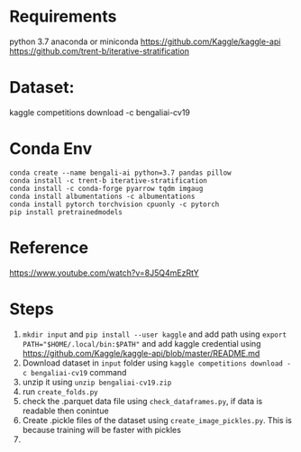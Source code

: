 

# Requirements
python 3.7
anaconda or miniconda
https://github.com/Kaggle/kaggle-api
https://github.com/trent-b/iterative-stratification

# Dataset:
kaggle competitions download -c bengaliai-cv19

# Conda Env

    conda create --name bengali-ai python=3.7 pandas pillow
    conda install -c trent-b iterative-stratification
    conda install -c conda-forge pyarrow tqdm imgaug
    conda install albumentations -c albumentations
    conda install pytorch torchvision cpuonly -c pytorch
    pip install pretrainedmodels

# Reference
https://www.youtube.com/watch?v=8J5Q4mEzRtY



# Steps
1. `mkdir input` and `pip install --user kaggle` and add path using `export PATH="$HOME/.local/bin:$PATH"` and add kaggle credential using https://github.com/Kaggle/kaggle-api/blob/master/README.md 
2. Download dataset in `input` folder using `kaggle competitions download -c bengaliai-cv19` command
3. unzip it using `unzip bengaliai-cv19.zip`
4. run `create_folds.py`
5. check the .parquet data file using `check_dataframes.py`, if data is readable then conintue
6. Create .pickle files of the dataset using `create_image_pickles.py`. This is because training will be faster with pickles
7. 
